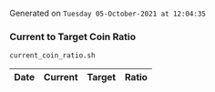 Generated on `Tuesday 05-October-2021 at 12:04:35`

### Current to Target Coin Ratio
`current_coin_ratio.sh`

Date|Current|Target|Ratio
---|---|---|---
